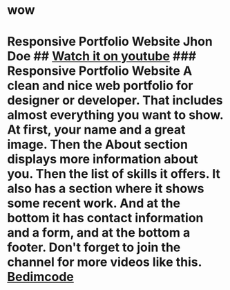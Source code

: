 # wow
# Responsive Portfolio Website Jhon Doe  ## [Watch it on youtube](https://youtu.be/6cidbUHNZRQ)  ###  Responsive Portfolio Website A clean and nice web portfolio for designer or developer. That includes almost everything you want to show. At first, your name and a great image. Then the About section displays more information about you. Then the list of skills it offers. It also has a section where it shows some recent work. And at the bottom it has contact information and a form, and at the bottom a footer.  Don't forget to join the channel for more videos like this. [Bedimcode](https://www.youtube.com/c/Bedimcode)
